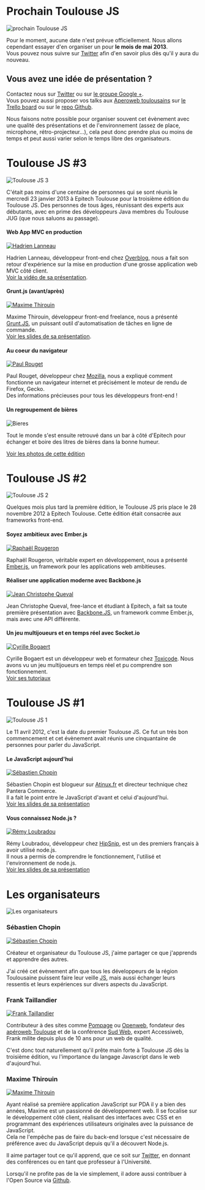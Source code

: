 <!-- Prochain Toulouse JS -->
<div id="prochain-toulousejs" class="post">
	<h1>Prochain Toulouse JS</h1>
	<div class="post-img-wrapper"><img src="/img/conference.jpg" alt="prochain Toulouse JS"></div>
	<p class="first">
		Pour le moment, aucune date n'est prévue officiellement. Nous allons cependant essayer d'en organiser un pour <b>le mois de mai 2013</b>.<br>
		Vous pouvez nous suivre sur <a href="https://twitter.com/ToulouseJS" target="_blank">Twitter</a> afin d'en savoir plus dès qu'il y aura du nouveau.
	</p>
	<h2>Vous avez une idée de présentation ?</h2>
	<p>
		Contactez nous sur <a href="https://twitter.com/ToulouseJS" target="_blank">Twitter</a> ou sur <a href="https://plus.google.com/u/0/communities/114813405129984534292" target="_blank">le groupe Google +</a>.<br />
		Vous pouvez aussi proposer vos talks aux <a href="http://toulouse.aperoweb.fr">Aperoweb toulousains</a> sur <a href="https://trello.com/board/presentations/51138a0982415ad50e01009d">le Trello board</a> ou sur le <a href="https://github.com/aperoweb-toulouse/talks">repo Github</a>.
	</p>
	<p>
		Nous faisons notre possible pour organiser souvent cet évènement avec une qualité des présentations et de l'environnement (assez de place, microphone, rétro-projecteur...), cela peut donc prendre plus ou moins de temps et peut aussi varier selon le temps libre des organisateurs.
	</p>
</div>
<div id="toulousejs-3" class="post">
	<h1>Toulouse JS #3</h1>
	<div class="post-img-wrapper"><img src="/img/meetups/toulousejs3.jpg" alt="Toulouse JS 3"></div>
	<p class="first">
		C'était pas moins d'une centaine de personnes qui se sont réunis le mercredi 23 janvier 2013 à Epitech Toulouse pour la troisième édition du Toulouse JS. Des personnes de tous âges, réunissant des experts aux débutants, avec en prime des développeurs Java membres du Toulouse JUG (que nous saluons au passage).
	</p>
	<!-- Presentation Hadrien Lanneau -->
	<h4 class="post-presentation-title">Web App MVC en production</h4>
	<a href="http://twitter.com/hadrienl" target="_blank">
		<div class="post-img-wrapper-speaker"><img src="/img/speakers/hadrien-lanneau.png" alt="Hadrien Lanneau" title="Hadrien Lanneau" /></div>
	</a>
	<p>
		Hadrien Lanneau, développeur front-end chez <a href="http://www.over-blog.com" target="_blank">Overblog</a>, nous a fait son retour d'expérience sur la mise en production d'une grosse application web MVC côté client.<br>
		<a href="http://www.dailymotion.com/video/xx388v_toulouse-js-3-hadrien-lanneau_tech" target="_blank">Voir la vidéo de sa présentation</a>.
	</p>
	<!-- Presentation Maxime Thirouin -->
	<h4 class="post-presentation-title">Grunt.js (avant/après)</h4>
	<a href="http://moox.fr/" target="_blank">
		<div class="post-img-wrapper-speaker"><img src="http://avatars.io/auto/MoOx?size=large" alt="Maxime Thirouin" title="Maxime Thirouin" /></div>
	</a>
	<p>
		Maxime Thirouin, développeur front-end freelance, nous a présenté <a href="http://gruntjs.com/" target="_blank">Grunt.JS</a>, un puissant outil d'automatisation de tâches en ligne de commande.<br>
		<a href="http://moox.fr/slides/2013/grunt-before-after/" target="_blank">Voir les slides de sa présentation</a>.
	</p>
	<!-- Presentation Paul Rouget -->
	<h4 class="post-presentation-title">Au coeur du navigateur</h4>
	<a href="http://www.moox.fr" target="_blank">
		<div class="post-img-wrapper-speaker"><img src="/img/speakers/paul-rouget.png" alt="Paul Rouget" title="Paul Rouget" /></div>
	</a>
	<p>
		Paul Rouget, développeur chez <a href="http://www.mozilla.org/" target="_blank">Mozilla</a>, nous a expliqué comment fonctionne un navigateur internet et précisément le moteur de rendu de Firefox, Gecko.<br>
		Des informations précieuses pour tous les développeurs front-end !
	</p>
	<!-- Others things -->
	<h4 class="post-presentation-title">Un regroupement de bières</h4>
	<div class="post-img-wrapper"><img src="/img/bieres.png" alt="Bieres"/></div>
	<p>Tout le monde s'est ensuite retrouvé dans un bar à côté d'Epitech pour échanger et boire des litres de bières dans la bonne humeur.</p>
	<p><a href="http://www.flickr.com/photos/toulousejs/sets/72157632627665453/" target="_blank">Voir les photos de cette édition</a></p>
</div>
<div id="toulousejs-2" class="post">
	<h1>Toulouse JS #2</h1>
	<div class="post-img-wrapper"><img src="/img/meetups/toulousejs2.jpg" alt="Toulouse JS 2"></div>
	<p class="first">
		Quelques mois plus tard la première édition, le Toulouse JS pris place le 28 novembre 2012 à Epitech Toulouse. Cette édition était consacrée aux frameworks front-end.
	</p>
	<!-- Presentation Raphaël Rougeron -->
	<h4 class="post-presentation-title">Soyez ambitieux avec Ember.js</h4>
	<a href="https://twitter.com/goldoraf" target="_blank">
		<div class="post-img-wrapper-speaker"><img src="/img/speakers/raphael-rougeron.png" alt="Raphaël Rougeron" title="Raphaël Rougeron" /></div>
	</a>
	<p>
		Raphaël Rougeron, véritable expert en développement, nous a présenté <a href="http://emberjs.com" target="_blank">Ember.js</a>, un framework pour les applications web ambitieuses.
	</p>
	<!-- Presentation Jean Christophe Queval -->
	<h4 class="post-presentation-title">Réaliser une application moderne avec Backbone.js</h4>
	<a href="https://twitter.com/queval_j" target="_blank">
		<div class="post-img-wrapper-speaker"><img src="/img/speakers/jean-christophe-queval.png" alt="Jean Christophe Queval" title="Jean Christophe Queval" /></div>
	</a>
	<p>
		Jean Christophe Queval, free-lance et étudiant à Epitech, a fait sa toute première présentation avec <a href="http://backbonejs.org" target="_blank">Backbone.JS</a>, un framework comme Ember.js, mais avec une API différente.
	</p>
	<!-- Presentation Cyrille Bogaert -->
	<h4 class="post-presentation-title">Un jeu multijoueurs et en temps réel avec Socket.io</h4>
	<a href="https://twitter.com/Hugeen" target="_blank">
		<div class="post-img-wrapper-speaker"><img src="/img/speakers/cyrille-bogaert.png" alt="Cyrille Bogaert" title="Cyrille Bogaert" /></div>
	</a>
	<p>
		Cyrille Bogaert est un développeur web et formateur chez <a href="http://www.toxicode.fr/" target="_blank">Toxicode</a>. Nous avons vu un jeu multijoueurs en temps réel et pu comprendre son fonctionnement.<br>
		<a href="http://hugeen.wordpress.com/index-des-articles/" target="_blank">Voir ses tutoriaux</a>
	</p>
</div>
<div id="toulousejs-1" class="post">
	<h1>Toulouse JS #1</h1>
	<div class="post-img-wrapper"><img src="/img/meetups/toulousejs1.jpg" alt="Toulouse JS 1"></div>
	<p class="first">
		Le 11 avril 2012, c'est la date du premier Toulouse JS. Ce fut un très bon commencement et cet évènement avait réunis une cinquantaine de personnes pour parler du JavaScript.
	</p>
	<!-- Presentation Sébastien Chopin -->
	<h4 class="post-presentation-title">Le JavaScript aujourd'hui</h4>
	<a href="http://twitter.com/atinux" target="_blank">
		<div class="post-img-wrapper-speaker"><img src="/img/speakers/sebastien-chopin.png" alt="Sébastien Chopin" title="Sébastien Chopin" /></div>
	</a>
	<p>
		Sébastien Chopin est blogueur sur <a href="http://www.atinux.fr" target="_blank">Atinux.fr</a> et directeur technique chez Pantera Commerce.<br>
		Il a fait le point entre le JavaScript d'avant et celui d'aujourd'hui.<br>
		<a href="http://prezi.com/ly9cenvkrh6w/javascript-aujourdhui/" target="_blank">Voir les slides de sa présentation</a>
	</p>
	<!-- Presentation Rémy Loubradou -->
	<h4 class="post-presentation-title">Vous connaissez Node.js ?</h4>
	<a href="https://twitter.com/lbdremy" target="_blank">
		<div class="post-img-wrapper-speaker"><img src="/img/speakers/remy-loubradou.png" alt="Rémy Loubradou" title="Rémy Loubradou" /></div>
	</a>
	<p>
		Rémy Loubradou, développeur chez <a href="http://hipsnip.com" target="_blank">HipSnip</a>, est un des premiers français à avoir utilisé node.js.<br>
		Il nous a permis de comprendre le fonctionnement, l'utilisé et l'environnement de node.js.<br>
		<a href="https://github.com/lbdremy/presentations/tree/master/introduction-%C3%A0-nodejs-toulousejs/" target="_blank">Voir les slides de sa présentation</a>
	</p>
</div>
<div id="organisateurs" class="post">
	<h1>Les organisateurs</h1>
	<div class="post-img-wrapper"><img src="/img/organisateurs.jpg" alt="Les organisateurs"></div>
	<h3 class="post-presentation-title">Sébastien Chopin</h3>
	<a href="http://twitter.com/atinux" target="_blank">
		<div class="post-img-wrapper-promoter"><img src="/img/speakers/sebastien-chopin.png" alt="Sébastien Chopin" title="Sébastien Chopin" /></div>
	</a>
	<p>
		Créateur et organisateur du Toulouse JS, j'aime partager ce que j'apprends et apprendre des autres.
	</p>
	<p>
		J'ai créé cet évènement afin que tous les développeurs de la région Toulousaine puissent faire leur veille <abbr title="Javascript">JS</abbr>, mais aussi échanger leurs ressentis et leurs expériences sur divers aspects du JavaScript.
	</p>
	<h3 class="post-presentation-title">Frank Taillandier</h3>
	<a href="https://twitter.com/DirtyF" target="_blank">
		<div class="post-img-wrapper-promoter"><img src="/img/speakers/frank-taillandier.png" alt="Frank Taillandier" title="Frank Taillandier" /></div>
	</a>
	<p>
		Contributeur à des sites comme <a href="http://www.pompage.net/" target="_blank">Pompage</a> ou <a href="http://openweb.eu.org/" target="_blank">Openweb</a>, fondateur des <a href="http://toulouse.aperoweb.fr">apéroweb Toulouse</a> et de la conférence <a href="http://sudweb.fr" target="_blank">Sud Web</a>, expert Accessiweb, Frank milite depuis plus de 10 ans pour un web de qualité. 
	</p>
	<p>
		C'est donc tout naturellement qu'il prête main forte à Toulouse JS dès la troisième édition, vu l'importance du langage Javascript dans le web d'aujourd'hui.
	</p>
	<h3 class="post-presentation-title">Maxime Thirouin</h3>
	<a href="http://moox.fr/" target="_blank">
		<div class="post-img-wrapper-promoter"><img src="http://avatars.io/auto/MoOx?size=large" alt="Maxime Thirouin" title="Maxime Thirouin" /></div>
	</a>
	<p>
		Ayant réalisé sa première application JavaScript sur PDA il y a bien des années, Maxime est un passionné de développement web. Il se focalise sur le développement côté client, réalisant des interfaces avec CSS et en programmant des expériences utilisateurs originales avec la puissance de JavaScript.
		<br />
		Cela ne l'empêche pas de faire du back-end lorsque c'est nécessaire de préférence avec du JavaScript depuis qu'il a découvert Node.js.
	</p>
	<p>
		Il aime partager tout ce qu'il apprend, que ce soit sur <a href="https://twitter.com/MoOx">Twitter</a>, en donnant des conférences ou en tant que professeur à l'Université.
	</p>
	<p> Lorsqu'il ne profite pas de la vie simplement, il adore aussi contribuer à l'Open Source via <a href="https://github.com/MoOx">Github</a>.
</div>